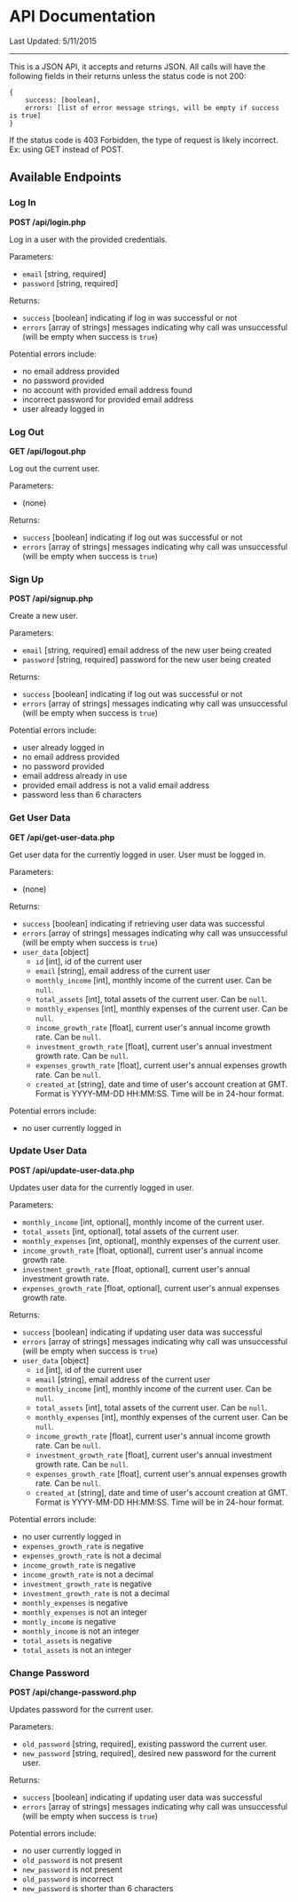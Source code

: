 # API Documentation #

Last Updated: 5/11/2015

----------

This is a JSON API, it accepts and returns JSON. All calls will have the following fields in their returns unless the status code is not 200:

	{
		success: [boolean],
		errors: [list of error message strings, will be empty if success is true]
	}

If the status code is 403 Forbidden, the type of request is likely incorrect. Ex: using GET instead of POST.

## Available Endpoints ##

### Log In ###
**POST /api/login.php**

Log in a user with the provided credentials.

Parameters:

- `email` [string, required]
- `password` [string, required]

Returns:

- `success` [boolean] indicating if log in was successful or not
- `errors` [array of strings] messages indicating why call was unsuccessful (will be empty when success is `true`)

Potential errors include:

- no email address provided
- no password provided
- no account with provided email address found
- incorrect password for provided email address
- user already logged in

### Log Out ###
**GET /api/logout.php**

Log out the current user.

Parameters:

- (none)

Returns:

- `success` [boolean] indicating if log out was successful or not
- `errors` [array of strings] messages indicating why call was unsuccessful (will be empty when success is `true`)


### Sign Up ###
**POST /api/signup.php**

Create a new user.

Parameters:

- `email` [string, required] email address of the new user being created
- `password` [string, required] password for the new user being created

Returns: 

- `success` [boolean] indicating if log out was successful or not
- `errors` [array of strings] messages indicating why call was unsuccessful (will be empty when success is `true`)

Potential errors include:

- user already logged in
- no email address provided
- no password provided
- email address already in use
- provided email address is not a valid email address
- password less than 6 characters

### Get User Data ###
**GET /api/get-user-data.php**

Get user data for the currently logged in user. User must be logged in.

Parameters:

- (none)

Returns:

- `success` [boolean] indicating if retrieving user data was successful
- `errors` [array of strings] messages indicating why call was unsuccessful (will be empty when success is `true`)
- `user_data` [object]
	- `id` [int], id of the current user
	- `email` [string], email address of the current user
	- `monthly_income` [int], monthly income of the current user. Can be `null`.
	- `total_assets` [int], total assets of the current user. Can be `null`.
	- `monthly_expenses` [int], monthly expenses of the current user. Can be `null`.
	- `income_growth_rate` [float], current user's annual income growth rate. Can be `null`.
	- `investment_growth_rate` [float], current user's annual investment growth rate. Can be `null`.
	- `expenses_growth_rate` [float], current user's annual expenses growth rate. Can be `null`.
	- `created_at` [string], date and time of user's account creation at GMT. Format is YYYY-MM-DD HH:MM:SS. Time will be in 24-hour format.

Potential errors include:

- no user currently logged in

### Update User Data ###
**POST /api/update-user-data.php**

Updates user data for the currently logged in user.

Parameters:

- `monthly_income` [int, optional], monthly income of the current user.
- `total_assets` [int, optional], total assets of the current user.
- `monthly_expenses` [int, optional], monthly expenses of the current user.
- `income_growth_rate` [float, optional], current user's annual income growth rate.
- `investment_growth_rate` [float, optional], current user's annual investment growth rate.
- `expenses_growth_rate` [float, optional], current user's annual expenses growth rate.

Returns:

- `success` [boolean] indicating if updating user data was successful
- `errors` [array of strings] messages indicating why call was unsuccessful (will be empty when success is `true`)
- `user_data` [object]
	- `id` [int], id of the current user
	- `email` [string], email address of the current user
	- `monthly_income` [int], monthly income of the current user. Can be `null`.
	- `total_assets` [int], total assets of the current user. Can be `null`.
	- `monthly_expenses` [int], monthly expenses of the current user. Can be `null`.
	- `income_growth_rate` [float], current user's annual income growth rate. Can be `null`.
	- `investment_growth_rate` [float], current user's annual investment growth rate. Can be `null`.
	- `expenses_growth_rate` [float], current user's annual expenses growth rate. Can be `null`.
	- `created_at` [string], date and time of user's account creation at GMT. Format is YYYY-MM-DD HH:MM:SS. Time will be in 24-hour format.

Potential errors include:

- no user currently logged in
- `expenses_growth_rate` is negative
- `expenses_growth_rate` is not a decimal
- `income_growth_rate` is negative
- `income_growth_rate` is not a decimal
- `investment_growth_rate` is negative
- `investment_growth_rate` is not a decimal
- `monthly_expenses` is negative
- `monthly_expenses` is not an integer
- `montly_income` is negative
- `monthly_income` is not an integer
- `total_assets` is negative
- `total_assets` is not an integer

### Change Password ###
**POST /api/change-password.php**

Updates password for the current user.

Parameters:

- `old_password` [string, required], existing password the current user.
- `new_password` [string, required], desired new password for the current user.

Returns:

- `success` [boolean] indicating if updating user data was successful
- `errors` [array of strings] messages indicating why call was unsuccessful (will be empty when success is `true`)

Potential errors include:

- no user currently logged in
- `old_password` is not present
- `new_password` is not present
- `old_password` is incorrect
- `new_password` is shorter than 6 characters